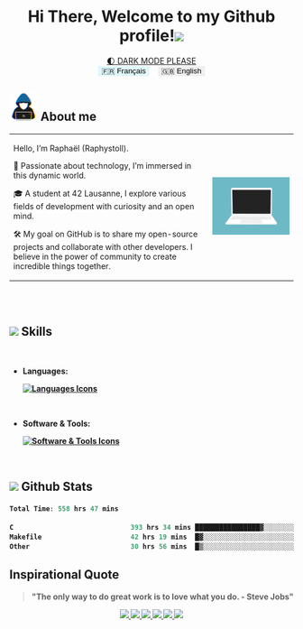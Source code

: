 <h1 align="center"><b>Hi There, Welcome to my Github profile!</b><img src="https://media.giphy.com/media/hvRJCLFzcasrR4ia7z/giphy.gif" width="35"></h1>

<div align="center">
  <a href="https://github.com/settings/appearance" title="Activer le mode sombre dans vos paramètres GitHub">
    🌓 DARK MODE PLEASE
  </a>
</div>

<div align=center>
<a href="https://github.com/RaphyStoll/RaphyStoll/blob/main/README_fr.md" style="text-decoration:none;">
  <button style="background-color:#e0f7fa; border:none; cursor:pointer;">
    🇫🇷 Français
  </button>
</a>
&nbsp;&nbsp;
<a href="https://github.com/RaphyStoll" style="text-decoration:none;">
  <button style="border:none; cursor:pointer;">
    🇬🇧 English
  </button>
</a>
</div>

<div>

## <picture><img src="https://github.com/0xAbdulKhalid/0xAbdulKhalid/raw/main/assets/mdImages/about_me.gif" width="50px"></picture> **About me**
</div>
<div>
<table>
  <tr>
    <td valign="top" width="70%">

Hello, I’m Raphaël (Raphystoll).

🚀 Passionate about technology, I’m immersed in this dynamic world.

🎓 A student at 42 Lausanne, I explore various fields of development with curiosity and an open mind.

🛠️ My goal on GitHub is to share my open-source projects and collaborate with other developers. I believe in the power of community to create incredible things together.

 </td>
    <td valign="center" width="30%">

![](Demartini-code.gif)

 </tr>
</table>
<br>
<br>
</div>
<div align=left>


## <img src="https://media2.giphy.com/media/QssGEmpkyEOhBCb7e1/giphy.gif?cid=ecf05e47a0n3gi1bfqntqmob8g9aid1oyj2wr3ds3mg700bl&rid=giphy.gif" width="35"><b> **Skills**
</div>
    <br>
<div align=left>

- **Languages**:
  <p>
    <a href="https://skillicons.dev">
      <img height="32" src="https://skillicons.dev/icons?i=c,python,javascript,typescript,react,html,css&theme=light" alt="Languages Icons"/>
    </a>
  </p>
  <br>
</div>
<div align=left>

- **Software & Tools**:
  <p>
    <a href="https://skillicons.dev">
      <img height="32" src="https://skillicons.dev/icons?i=vscode,vim,docker,photoshop,notion,sqlite&theme=light" alt="Software & Tools Icons"/>
    </a>
  </p>
  <br>
</div>
<div align=left>


</div>
<div align=left>

## <img src="https://media.giphy.com/media/iY8CRBdQXODJSCERIr/giphy.gif" width="35"><b> Github Stats</b>
</div>

<div>
  <!--START_SECTION:waka-->

```rust
Total Time: 558 hrs 47 mins

C                             393 hrs 34 mins ████████████████▓░░░░░░░░   66.74 %
Makefile                      42 hrs 19 mins  █▓░░░░░░░░░░░░░░░░░░░░░░░   07.18 %
Other                         30 hrs 56 mins  █▒░░░░░░░░░░░░░░░░░░░░░░░   05.25 %
```

<!--END_SECTION:waka-->
</div>

<div align=left>


## Inspirational Quote
<!--START_SECTION:inspirational-quote-->
> "The only way to do great work is to love what you do. - Steve Jobs"
<!--END_SECTION:inspirational-quote-->
</div>
<div align=center>
<a href="https://dev.to/pujux">
<img src="https://img.shields.io/github/followers/Raphystoll?color=black&logo=github&a=1">
</a>
<a href="https://badges.pufler.dev">
<img src="https://img.shields.io/github/stars/Raphystoll?color=black&logo=github&a=1">
</a>
<a href="https://badges.pufler.dev">
<img src="https://badges.pufler.dev/visits/RaphyStoll/README?color=black&logo=github&a=1">
</a>
<a href="https://badges.pufler.dev">
<img src="https://badges.pufler.dev/repos/RaphyStoll?color=black&logo=github&a=1">
</a>
<a href="https://badges.pufler.dev">
<img src="https://badges.pufler.dev/years/RaphyStoll?color=black&logo=github&a=1">
</a>
<a href="https://badges.pufler.dev">
<img src="https://badges.pufler.dev/updated/RaphyStoll/badge-it?color=black&logo=github&a=1">
</a>

</div>
